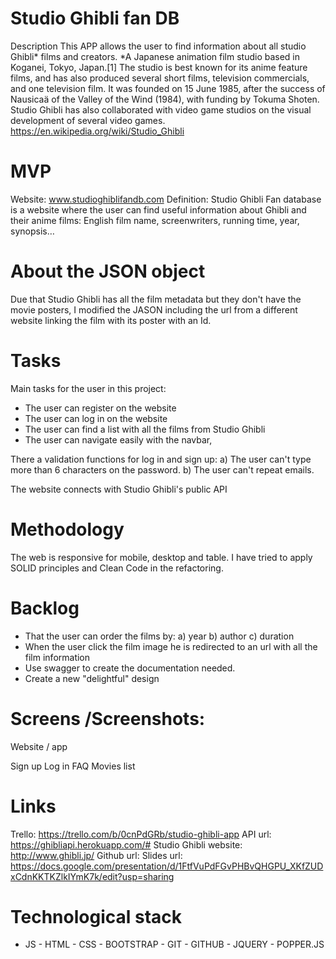 # Studio Ghibli fan DB

Description
This APP allows the user to find information about all studio Ghibli* films and creators.
*A Japanese animation film studio based in Koganei, Tokyo, Japan.[1] The studio is best known for its anime feature films, and has also produced several short films, television commercials, and one television film. It was founded on 15 June 1985, after the success of Nausicaä of the Valley of the Wind (1984), with funding by Tokuma Shoten. Studio Ghibli has also collaborated with video game studios on the visual development of several video games.
https://en.wikipedia.org/wiki/Studio_Ghibli

# MVP 

Website: www.studioghiblifandb.com
Definition: Studio Ghibli Fan database is a website where the user can find useful information about Ghibli and their anime films: English film name, screenwriters, running time, year, synopsis…

# About the JSON object
Due that Studio Ghibli has all the film metadata but they don't have the movie posters, I modified the JASON including the url from a different website linking the film with its poster with an Id.

# Tasks
Main tasks for the user in this project:
- The user can register on the website 
- The user can log in on the website
- The user can find a list with all the films from Studio Ghibli
- The user can navigate easily with the navbar,

There a validation functions for log in and sign up:
a) The user can't type more than 6 characters on the password.
b) The user can't repeat emails.

The website connects with Studio Ghibli's public API

# Methodology
The web is responsive for mobile, desktop and table.
I have tried to apply SOLID principles and Clean Code in the refactoring.

# Backlog

- That the user can order the films by:
a) year
b) author
c) duration
- When the user click the film image he is redirected to an url with all the film information
- Use swagger to create the documentation needed.
- Create a new "delightful" design

# Screens /Screenshots:

Website / app

Sign up
Log in
FAQ
Movies list


# Links

Trello: https://trello.com/b/0cnPdGRb/studio-ghibli-app
API url: https://ghibliapi.herokuapp.com/#
Studio Ghibli website: http://www.ghibli.jp/
Github url:
Slides url: https://docs.google.com/presentation/d/1FtfVuPdFGvPHBvQHGPU_XKfZUDxCdnKKTKZlkIYmK7k/edit?usp=sharing

# Technological stack

- JS  - HTML - CSS - BOOTSTRAP - GIT - GITHUB - JQUERY - POPPER.JS
